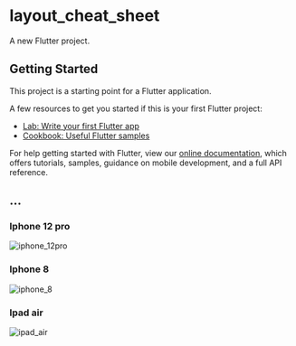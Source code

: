 # layout_cheat_sheet

A new Flutter project.

## Getting Started

This project is a starting point for a Flutter application.

A few resources to get you started if this is your first Flutter project:

- [Lab: Write your first Flutter app](https://flutter.dev/docs/get-started/codelab)
- [Cookbook: Useful Flutter samples](https://flutter.dev/docs/cookbook)

For help getting started with Flutter, view our
[online documentation](https://flutter.dev/docs), which offers tutorials,
samples, guidance on mobile development, and a full API reference.
## ...
### Iphone 12 pro
![iphone_12pro](https://user-images.githubusercontent.com/76101060/148653851-969dd5e6-17ea-4cb1-8253-dad53f85dc66.png)
### Iphone 8
![iphone_8](https://user-images.githubusercontent.com/76101060/148653857-0f97c613-788a-4f55-b416-a291c6e44234.png)
### Ipad air
![ipad_air](https://user-images.githubusercontent.com/76101060/148653866-1adf7476-5b72-4d2f-93b2-6cdca6bb0e71.png)
